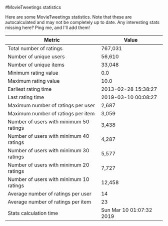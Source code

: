 #MovieTweetings statistics

Here are some MovieTweetings statistics. Note that these are autocalculated and may not be completely up to date. Any interesting stats missing here? Ping me, and I'll add them!

Metric | Value
--- | ---
Total number of ratings                 | 767,031
Number of unique users                  | 56,610
Number of unique items                  | 33,048
Minimum rating value                    | 0.0
Maximum rating value                    | 10.0
Earliest rating time                    | 2013-02-28 15:38:27
Last rating time                        | 2019-03-10 00:08:27
Maximum number of ratings per user      | 2,687
Maximum number of ratings per item      | 3,059
Number of users with minimum 50 ratings | 3,438
Number of users with minimum 40 ratings | 4,287
Number of users with minimum 30 ratings | 5,577
Number of users with minimum 20 ratings | 7,727
Number of users with minimum 10 ratings | 12,458
Average number of ratings per user      | 14
Average number of ratings per item      | 23
Stats calculation time                  | Sun Mar 10 01:07:32 2019

